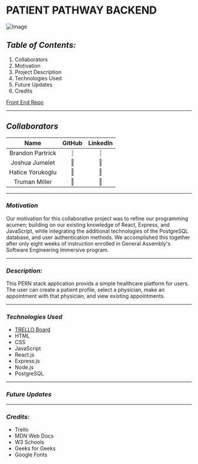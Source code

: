 # **PATIENT PATHWAY BACKEND**

![Image](https://cdn.create.vista.com/api/media/small/563332522/stock-vector-stethoscope-icon-flat-illustration-medical)

## **_Table of Contents:_**

1. Collaborators
2. Motivation
3. Project Description
4. Technologies Used
5. Future Updates
6. Credits

[Front End Repo](https://github.com/trumanmiller20/Patient-Pathway-PERN)

---

## **_Collaborators_**

|       Name       |                                                             GitHub                                                              |                                                                   LinkedIn                                                                   |
| :--------------: | :-----------------------------------------------------------------------------------------------------------------------------: | :------------------------------------------------------------------------------------------------------------------------------------------: |
| Brandon Partrick | [<img src="https://cdn.iconscout.com/icon/free/png-256/github-3089487-2567439.png" width="20%" />](https://github.com/Bondarni) | [<img src="https://cdn-icons-png.flaticon.com/512/179/179330.png" width="10%" height="10%" />](https://www.linkedin.com/in/brandonpartrick/) |
|  Joshua Jumelet  |              [<img src="https://cdn.iconscout.com/icon/free/png-256/github-3089487-2567439.png" width="20%" />]()               |                       [<img src="https://cdn-icons-png.flaticon.com/512/179/179330.png" width="10%" height="10%" />]()                       |
| Hatice Yorukoglu |              [<img src="https://cdn.iconscout.com/icon/free/png-256/github-3089487-2567439.png" width="20%" />]()               |                       [<img src="https://cdn-icons-png.flaticon.com/512/179/179330.png" width="10%" height="10%" />]()                       |
|  Truman Miller   |              [<img src="https://cdn.iconscout.com/icon/free/png-256/github-3089487-2567439.png" width="20%" />]()               |                       [<img src="https://cdn-icons-png.flaticon.com/512/179/179330.png" width="10%" height="10%" />]()                       |

---

### **_Motivation_**

Our motivation for this collaborative project was to refine our programming acumen; building on our existing knowledge of React, Express, and JavaScript, while integrating the additional technologies of the PostgreSQL database, and user authentication methods. We accomplished this together after only eight weeks of instruction enrolled in General Assembly's Software Engineering Immersive program.

---

### **_Description:_**

This PERN stack application provids a simple healthcare platform for users. The user can create a patient profile, select a physician, make an appointment with that physician, and view existing appointments.

---

### **_Technologies Used_**

- [TRELLO Board](https://trello.com/b/DQ0A8xV5/patientpathway)
- HTML
- CSS
- JavaScript
- React.js
- Express.js
- Node.js
- PostgreSQL

---

### **_Future Updates_**

---

### **_Credits:_**

- Trello
- MDN Web Docs
- W3 Schools
- Geeks for Geeks
- Google Fonts
